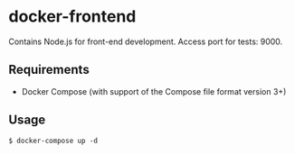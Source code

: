 # docker-frontend
Contains Node.js for front-end development.
Access port for tests: 9000.

## Requirements
* Docker Compose (with support of the Compose file format version 3+)

## Usage

    $ docker-compose up -d
